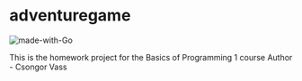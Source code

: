 # adventuregame
![made-with-Go](https://img.shields.io/badge/Made%20with-C-1f425f.svg)

This is the homework project for the Basics of Programming 1 course 
Author - Csongor Vass
